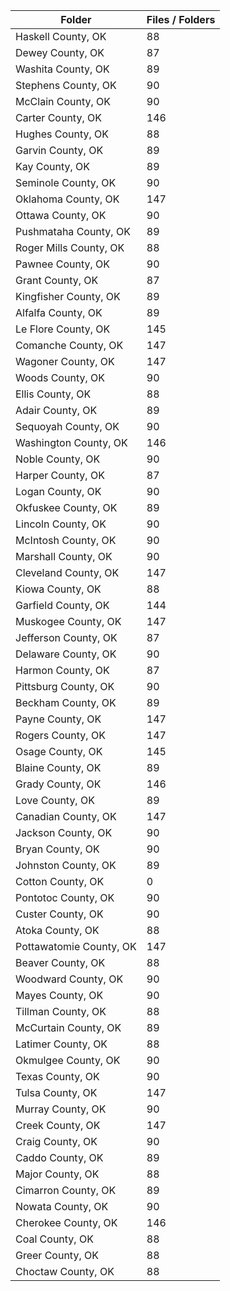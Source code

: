 | Folder                  |   Files / Folders |
|-------------------------|-------------------|
| Haskell County, OK      |                88 |
| Dewey County, OK        |                87 |
| Washita County, OK      |                89 |
| Stephens County, OK     |                90 |
| McClain County, OK      |                90 |
| Carter County, OK       |               146 |
| Hughes County, OK       |                88 |
| Garvin County, OK       |                89 |
| Kay County, OK          |                89 |
| Seminole County, OK     |                90 |
| Oklahoma County, OK     |               147 |
| Ottawa County, OK       |                90 |
| Pushmataha County, OK   |                89 |
| Roger Mills County, OK  |                88 |
| Pawnee County, OK       |                90 |
| Grant County, OK        |                87 |
| Kingfisher County, OK   |                89 |
| Alfalfa County, OK      |                89 |
| Le Flore County, OK     |               145 |
| Comanche County, OK     |               147 |
| Wagoner County, OK      |               147 |
| Woods County, OK        |                90 |
| Ellis County, OK        |                88 |
| Adair County, OK        |                89 |
| Sequoyah County, OK     |                90 |
| Washington County, OK   |               146 |
| Noble County, OK        |                90 |
| Harper County, OK       |                87 |
| Logan County, OK        |                90 |
| Okfuskee County, OK     |                89 |
| Lincoln County, OK      |                90 |
| McIntosh County, OK     |                90 |
| Marshall County, OK     |                90 |
| Cleveland County, OK    |               147 |
| Kiowa County, OK        |                88 |
| Garfield County, OK     |               144 |
| Muskogee County, OK     |               147 |
| Jefferson County, OK    |                87 |
| Delaware County, OK     |                90 |
| Harmon County, OK       |                87 |
| Pittsburg County, OK    |                90 |
| Beckham County, OK      |                89 |
| Payne County, OK        |               147 |
| Rogers County, OK       |               147 |
| Osage County, OK        |               145 |
| Blaine County, OK       |                89 |
| Grady County, OK        |               146 |
| Love County, OK         |                89 |
| Canadian County, OK     |               147 |
| Jackson County, OK      |                90 |
| Bryan County, OK        |                90 |
| Johnston County, OK     |                89 |
| Cotton County, OK       |                 0 |
| Pontotoc County, OK     |                90 |
| Custer County, OK       |                90 |
| Atoka County, OK        |                88 |
| Pottawatomie County, OK |               147 |
| Beaver County, OK       |                88 |
| Woodward County, OK     |                90 |
| Mayes County, OK        |                90 |
| Tillman County, OK      |                88 |
| McCurtain County, OK    |                89 |
| Latimer County, OK      |                88 |
| Okmulgee County, OK     |                90 |
| Texas County, OK        |                90 |
| Tulsa County, OK        |               147 |
| Murray County, OK       |                90 |
| Creek County, OK        |               147 |
| Craig County, OK        |                90 |
| Caddo County, OK        |                89 |
| Major County, OK        |                88 |
| Cimarron County, OK     |                89 |
| Nowata County, OK       |                90 |
| Cherokee County, OK     |               146 |
| Coal County, OK         |                88 |
| Greer County, OK        |                88 |
| Choctaw County, OK      |                88 |